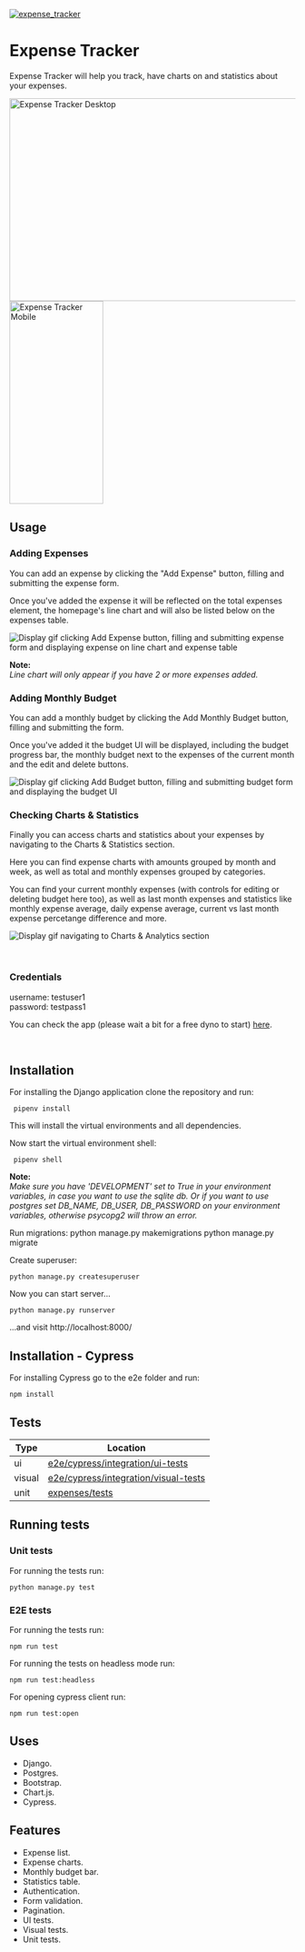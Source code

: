 [![expense_tracker](https://img.shields.io/endpoint?url=https://dashboard.cypress.io/badge/detailed/72wyad&style=plastic&logo=cypress)](https://dashboard.cypress.io/projects/72wyad/runs)

# Expense Tracker

Expense Tracker will help you track, have charts on and statistics about your expenses.

<div float="left">
  <img src="https://user-images.githubusercontent.com/4129325/221216267-0067eb7d-3be7-4771-a621-92907c10105a.png" title="Expense Tracker Desktop" alt="Expense Tracker Desktop" width="650" height="357" style="display: inline"/>
   <img src="https://user-images.githubusercontent.com/4129325/221216763-897b1481-2626-4b24-ab2c-ce424d24a51f.png" title="Expense Tracker Mobile" alt="Expense Tracker Mobile" width="165" height="357"/>
</div>

## Usage

### Adding Expenses

You can add an expense by clicking the "Add Expense" button, filling and submitting the expense form.

Once you've added the expense it will be reflected on the total expenses element, the homepage's line chart and will also be listed below on the expenses table.

![Display gif clicking Add Expense button, filling and submitting expense form and displaying expense on line chart and expense table](demo/add-expense-demo.gif)

**Note:**  
_Line chart will only appear if you have 2 or more expenses added._

### Adding Monthly Budget

You can add a monthly budget by clicking the
Add Monthly Budget button, filling and submitting the form.

Once you've added it the budget UI will be displayed, including the budget progress bar, the monthly budget next to the expenses of the current month and the edit and delete buttons.

![Display gif clicking Add Budget button, filling and submitting budget form and displaying the budget UI](demo/add-budget-demo.gif)

### Checking Charts & Statistics

Finally you can access charts and statistics about your expenses by navigating to the Charts & Statistics section.

Here you can find expense charts with amounts grouped by month and week, as well as total and monthly expenses grouped by categories.

You can find your current monthly expenses (with controls for editing or deleting budget here too), as well as last month expenses and statistics like monthly expense average, daily expense average, current vs last month expense percetange difference and more.

![Display gif navigating to Charts & Analytics section](demo/charts-and-analytics-demo.gif)

<br />

### Credentials

username: testuser1  
password: testpass1

You can check the app (please wait a bit for a free dyno to start) [here](https://expense-tracker16.herokuapp.com/).

<br />

## Installation

For installing the Django application clone the repository and run:

     pipenv install

This will install the virtual environments and all dependencies.

Now start the virtual environment shell:

     pipenv shell

**Note:**  
_Make sure you have 'DEVELOPMENT' set to True in your environment variables, in case you want to use the sqlite db.
Or if you want to use postgres set DB_NAME, DB_USER, DB_PASSWORD on your environment variables, otherwise psycopg2 will throw an error._

Run migrations:
python manage.py makemigrations
python manage.py migrate

Create superuser:

    python manage.py createsuperuser

Now you can start server...

    python manage.py runserver

...and visit http://localhost:8000/

## Installation - Cypress

For installing Cypress go to the e2e folder and run:

    npm install
    
    
## Tests

| Type | Location                                                               |
| ---- | ---------------------------------------------------------------------- |
| ui   | [e2e/cypress/integration/ui-tests](e2e/cypress/integration/ui-tests)   |
| visual   | [e2e/cypress/integration/visual-tests](e2e/cypress/integration/visual-tests)   |
| unit | [expenses/tests](expenses/tests)                             |

## Running tests

### Unit tests

For running the tests run:

    python manage.py test

### E2E tests

For running the tests run:

    npm run test

For running the tests on headless mode run:

    npm run test:headless

For opening cypress client run:

    npm run test:open

## Uses

- Django.
- Postgres.
- Bootstrap.
- Chart.js.
- Cypress.

## Features

- Expense list.
- Expense charts.
- Monthly budget bar.
- Statistics table.
- Authentication.
- Form validation.
- Pagination.
- UI tests.
- Visual tests.
- Unit tests.
